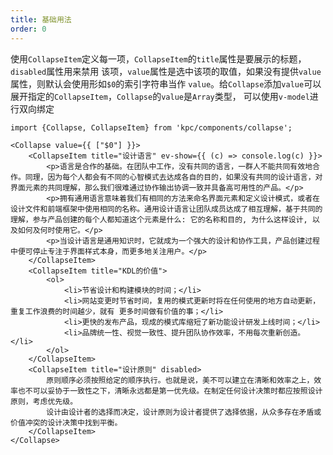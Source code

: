 ```yaml
---
title: 基础用法
order: 0
---
```


使用`CollapseItem`定义每一项，`CollapseItem`的`title`属性是要展示的标题，`disabled`属性用来禁用
该项，`value`属性是选中该项的取值，如果没有提供`value`属性，则默认会使用形如`$0`的索引字符串当作
`value`。给`Collapse`添加`value`可以展开指定的`CollapseItem`，`Collapse`的`value`是`Array`类型，
可以使用`v-model`进行双向绑定

```vdt
import {Collapse, CollapseItem} from 'kpc/components/collapse';

<Collapse value={{ ["$0"] }}>
    <CollapseItem title="设计语言" ev-show={{ (c) => console.log(c) }}>
        <p>语言是合作的基础。在团队中工作，没有共同的语言，一群人不能共同有效地合作。同理，因为每个人都会有不同的心智模式去达成各自的目的，如果没有共同的设计语言，对界面元素的共同理解，那么我们很难通过协作输出协调一致并具备高可用性的产品。</p>
        <p>拥有通用语言意味着我们有相同的方法来命名界面元素和定义设计模式，或者在设计文件和前端框架中使用相同的名称。通用设计语言让团队成员达成了相互理解，基于共同的理解，参与产品创建的每个人都知道这个元素是什么: 它的名称和目的, 为什么这样设计, 以及如何及何时使用它。</p>
        <p>当设计语言是通用知识时，它就成为一个强大的设计和协作工具，产品创建过程中便可停止专注于界面样式本身，而更多地关注用户。</p>
    </CollapseItem>
    <CollapseItem title="KDL的价值">
        <ol>
            <li>节省设计和构建模块的时间；</li>
            <li>网站变更时节省时间，复用的模式更新时将在任何使用的地方自动更新，重复工作浪费的时间越少，就有 更多时间做有价值的事；</li>
            <li>更快的发布产品，现成的模式库缩短了新功能设计研发上线时间；</li>
            <li>品牌统一性、视觉一致性、提升团队协作效率，不用每次重新创造。</li>
        </ol>
    </CollapseItem>
    <CollapseItem title="设计原则" disabled>
        原则顺序必须按照给定的顺序执行。也就是说，美不可以建立在清晰和效率之上，效率也不可以妥协于一致性之下，清晰永远都是第一优先级。在制定任何设计决策时都应按照设计原则，考虑优先级。
        设计由设计者的选择而决定，设计原则为设计者提供了选择依据，从众多存在矛盾或价值冲突的设计决策中找到平衡。
    </CollapseItem>
</Collapse>
```
